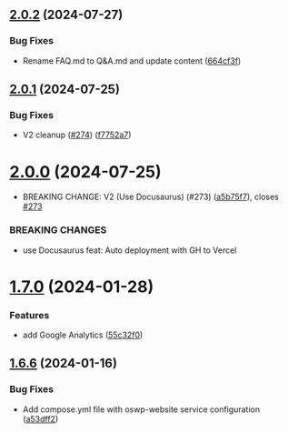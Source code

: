 ## [2.0.2](https://github.com/Pradumnasaraf/open-source-with-pradumna/compare/v2.0.1...v2.0.2) (2024-07-27)


### Bug Fixes

* Rename FAQ.md to Q&A.md and update content ([664cf3f](https://github.com/Pradumnasaraf/open-source-with-pradumna/commit/664cf3f6620c980d634006ccce0f44a53b5de081))



## [2.0.1](https://github.com/Pradumnasaraf/open-source-with-pradumna/compare/v2.0.0...v2.0.1) (2024-07-25)


### Bug Fixes

* V2 cleanup ([#274](https://github.com/Pradumnasaraf/open-source-with-pradumna/issues/274)) ([f7752a7](https://github.com/Pradumnasaraf/open-source-with-pradumna/commit/f7752a7561d147fdca575695820e0ad1b3a4069f))



# [2.0.0](https://github.com/Pradumnasaraf/open-source-with-pradumna/compare/v1.7.0...v2.0.0) (2024-07-25)


* BREAKING CHANGE: V2 (Use Docusaurus) (#273) ([a5b75f7](https://github.com/Pradumnasaraf/open-source-with-pradumna/commit/a5b75f7f9ac65cca28734af20c0f1a6695adc551)), closes [#273](https://github.com/Pradumnasaraf/open-source-with-pradumna/issues/273)


### BREAKING CHANGES

* use Docusaurus
feat: Auto deployment with GH to Vercel



# [1.7.0](https://github.com/Pradumnasaraf/open-source-with-pradumna/compare/v1.6.6...v1.7.0) (2024-01-28)


### Features

* add Google Analytics ([55c32f0](https://github.com/Pradumnasaraf/open-source-with-pradumna/commit/55c32f0cc3393fd73a83b00299b8b0ff3340427f))



## [1.6.6](https://github.com/Pradumnasaraf/open-source-with-pradumna/compare/v1.6.5...v1.6.6) (2024-01-16)


### Bug Fixes

* Add compose.yml file with oswp-website service configuration ([a53dff2](https://github.com/Pradumnasaraf/open-source-with-pradumna/commit/a53dff22288ded48c43d064bc1416c126f6a3c52))



